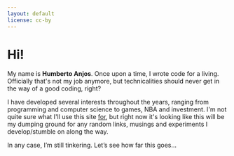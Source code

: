 ```yaml
---
layout: default
license: cc-by
---
```


# Hi! 

My name is **Humberto Anjos**. Once upon a time, I wrote code for a living. Officially that's not my job anymore, but technicalities should never get in the way of a good coding, right? 

I have developed several interests throughout the years, ranging from programming and computer science to games, NBA and investment. I'm not quite sure what I'll use this site [for](http://wiki.c2.com/?EndingWithaPreposition), but right now it's looking like this will be my dumping ground for any random links, musings and experiments I develop/stumble on along the way. 

In any case, I’m still tinkering. Let’s see how far this goes...